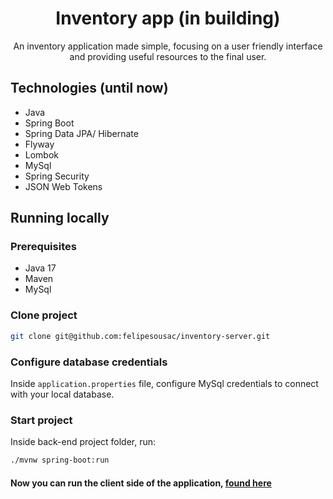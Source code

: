 <h1 align="center" style="font-weight: bold;">Inventory app (in building)</h1>

<p align="center">An inventory application made simple, focusing on a user friendly interface and providing useful resources to the final user.</p>

## Technologies (until now)

*   Java
*   Spring Boot
*   Spring Data JPA/ Hibernate
*   Flyway
*   Lombok
*   MySql
*   Spring Security
*   JSON Web Tokens

## Running locally

### Prerequisites

* Java 17
* Maven
* MySql

### Clone project

```bash
git clone git@github.com:felipesousac/inventory-server.git
```

### Configure database credentials

Inside <code>application.properties</code> file, configure MySql credentials to connect with your local database.

### Start project

Inside back-end project folder, run:

```bash
./mvnw spring-boot:run
```

#### Now you can run the client side of the application, [found here](https://github.com/felipesousac/inventory-client)
